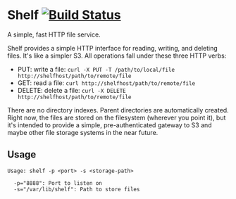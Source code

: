 # Shelf [![Build Status](https://travis-ci.org/flynn/shelf.svg?branch=master)](https://travis-ci.org/flynn/shelf)

A simple, fast HTTP file service.

Shelf provides a simple HTTP interface for reading, writing, and deleting files. It's like a simpler S3. All operations fall under these three HTTP verbs:

 * PUT: write a file: `curl -X PUT -T /path/to/local/file http://shelfhost/path/to/remote/file`
 * GET: read a file: `curl http://shelfhost/path/to/remote/file`
 * DELETE: delete a file: `curl -X DELETE http://shelfhost/path/to/remote/file`

There are no directory indexes. Parent directories are automatically created. Right now, the files are stored on the filesystem (wherever you point it), but it's intended to provide a simple, pre-authenticated gateway to S3 and maybe other file storage systems in the near future.

## Usage

```
Usage: shelf -p <port> -s <storage-path>

  -p="8888": Port to listen on
  -s="/var/lib/shelf": Path to store files
```
